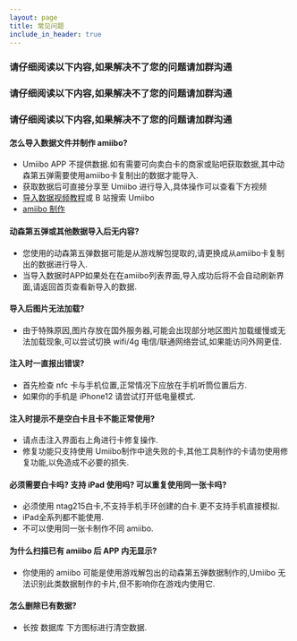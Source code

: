 ```yaml
---
layout: page
title: 常见问题
include_in_header: true
---
```

### 请仔细阅读以下内容,如果解决不了您的问题请加群沟通
### 请仔细阅读以下内容,如果解决不了您的问题请加群沟通
### 请仔细阅读以下内容,如果解决不了您的问题请加群沟通

#### 怎么导入数据文件并制作 amiibo?
- Umiibo APP 不提供数据.如有需要可向卖白卡的商家或贴吧获取数据,其中动森第五弹需要使用amiibo卡复制出的数据才能导入.
- 获取数据后可直接分享至 Umiibo 进行导入,具体操作可以查看下方视频
- [导入数据视频教程](https://www.bilibili.com/video/BV1vg411N7j5)或 B 站搜索 Umiibo
- [amiibo 制作](https://www.bilibili.com/video/BV1HL411E7uV)

#### 动森第五弹或其他数据导入后无内容?
- 您使用的动森第五弹数据可能是从游戏解包提取的,请更换成从amiibo卡复制出的数据进行导入.
- 当导入数据时APP如果处在在amiibo列表界面,导入成功后将不会自动刷新界面,请返回首页查看新导入的数据.

#### 导入后图片无法加载?
- 由于特殊原因,图片存放在国外服务器,可能会出现部分地区图片加载缓慢或无法加载现象,可以尝试切换 wifi/4g 电信/联通网络尝试,如果能访问外网更佳.

#### 注入时一直报出错误?
- 首先检查 nfc 卡与手机位置,正常情况下应放在手机听筒位置后方.
- 如果你的手机是 iPhone12 请尝试打开低电量模式.

#### 注入时提示不是空白卡且卡不能正常使用?
- 请点击注入界面右上角进行卡修复操作.
- 修复功能只支持使用 Umiibo制作中途失败的卡,其他工具制作的卡请勿使用修复功能,以免造成不必要的损失.

#### 必须需要白卡吗? 支持 iPad 使用吗? 可以重复使用同一张卡吗?
- 必须使用 ntag215白卡,不支持手机手环创建的白卡.更不支持手机直接模拟.
- iPad全系列都不能使用.
- 不可以使用同一张卡制作不同 amiibo.

#### 为什么扫描已有 amiibo 后 APP 内无显示?
- 你使用的 amiibo 可能是使用游戏解包出的动森第五弹数据制作的,Umiibo 无法识别此类数据制作的卡片,但不影响你在游戏内使用它.

#### 怎么删除已有数据?
- 长按 数据库 下方图标进行清空数据.
